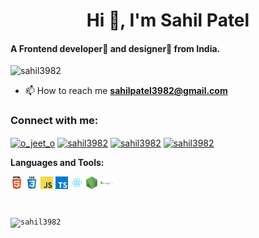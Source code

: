 <h1 align="center">Hi 👋, I'm Sahil Patel</h1>
<h4> A Frontend developer🎯 and designer🎨 from India.</h4>

<p align="left"> <img src="https://komarev.com/ghpvc/?username=sahil3982&label=Profile%20views&color=0e75b6&style=flat" alt="sahil3982" /> </p>


- 📫 How to reach me **sahilpatel3982@gmail.com**

<h3 align="left">Connect with me:</h3>
<p align="left">
<a href="https://instagram.com/o_jeet_o" target="blank"><img align="center" src="https://raw.githubusercontent.com/rahuldkjain/github-profile-readme-generator/master/src/images/icons/Social/instagram.svg" alt="o_jeet_o" height="30" width="40" /></a>
<a href="https://www.hackerrank.com/sahil3982" target="blank"><img align="center" src="https://raw.githubusercontent.com/rahuldkjain/github-profile-readme-generator/master/src/images/icons/Social/hackerrank.svg" alt="sahil3982" height="30" width="40" /></a>
<a href="https://www.leetcode.com/sahil3982" target="blank"><img align="center" src="https://raw.githubusercontent.com/rahuldkjain/github-profile-readme-generator/master/src/images/icons/Social/leet-code.svg" alt="sahil3982" height="30" width="40" /></a>
<a href="https://www.hackerearth.com/sahil3982" target="blank"><img align="center" src="https://raw.githubusercontent.com/rahuldkjain/github-profile-readme-generator/master/src/images/icons/Social/hackerearth.svg" alt="sahil3982" height="30" width="40" /></a>
</p>

**Languages and Tools:**  

<code><img height="20" src="https://raw.githubusercontent.com/github/explore/80688e429a7d4ef2fca1e82350fe8e3517d3494d/topics/html/html.png"></code>
<code><img height="20" src="https://raw.githubusercontent.com/github/explore/80688e429a7d4ef2fca1e82350fe8e3517d3494d/topics/css/css.png"></code>
<code><img height="20" src="https://raw.githubusercontent.com/github/explore/80688e429a7d4ef2fca1e82350fe8e3517d3494d/topics/javascript/javascript.png"></code>
<code><img height="20" src="https://raw.githubusercontent.com/github/explore/80688e429a7d4ef2fca1e82350fe8e3517d3494d/topics/typescript/typescript.png"></code>
<code><img height="20" src="https://raw.githubusercontent.com/github/explore/80688e429a7d4ef2fca1e82350fe8e3517d3494d/topics/react/react.png"></code>
<code><img height="20" src="https://raw.githubusercontent.com/github/explore/80688e429a7d4ef2fca1e82350fe8e3517d3494d/topics/nodejs/nodejs.png"></code>
<code><img height="20" src="https://raw.githubusercontent.com/github/explore/80688e429a7d4ef2fca1e82350fe8e3517d3494d/topics/mongodb/mongodb.png"></code>
<code>

<p><img align="left" src="https://github-readme-stats.vercel.app/api/top-langs?username=sahil3982&show_icons=true&locale=en&layout=compact" alt="sahil3982" /></p>
